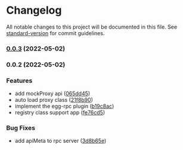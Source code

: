 # Changelog

All notable changes to this project will be documented in this file. See [standard-version](https://github.com/conventional-changelog/standard-version) for commit guidelines.

### [0.0.3](https://github.com/Foreinyel/egg-rpc/compare/v0.0.2...v0.0.3) (2022-05-02)

### 0.0.2 (2022-05-02)


### Features

* add mockProxy api ([065dd45](https://github.com/Foreinyel/egg-rpc/commit/065dd45647f4825c9c7ec5d391215d8e7c94643c))
* auto load proxy class ([21f8b90](https://github.com/Foreinyel/egg-rpc/commit/21f8b904fd3c72394b6ff81bba6da454e19b0d5b))
* implement the egg-rpc plugin ([b19c8ac](https://github.com/Foreinyel/egg-rpc/commit/b19c8acafe7ea201be47c55f251d72ef5761ab53))
* registry class support app ([fe76cd5](https://github.com/Foreinyel/egg-rpc/commit/fe76cd58ad08a8defd3ac1c8082b84391c5e6f40))


### Bug Fixes

* add apiMeta to rpc server ([3d8b65e](https://github.com/Foreinyel/egg-rpc/commit/3d8b65e4856bfd7049bf4262649e9c2e95f8ca16))

